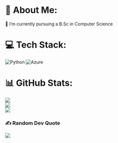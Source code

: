 # 💫 About Me:
🔭 I’m currently pursuing a B.Sc in Computer Science


# 💻 Tech Stack:
![Python](https://img.shields.io/badge/python-3670A0?style=for-the-badge&logo=python&logoColor=ffdd54) ![Azure](https://img.shields.io/badge/azure-%230072C6.svg?style=for-the-badge&logo=microsoftazure&logoColor=white)
# 📊 GitHub Stats:
![](https://github-readme-stats.vercel.app/api?username=maayanlarsen&theme=monokai&hide_border=false&include_all_commits=false&count_private=false)<br/>
![](https://nirzak-streak-stats.vercel.app/?user=maayanlarsen&theme=monokai&hide_border=false)<br/>
![](https://github-readme-stats.vercel.app/api/top-langs/?username=maayanlarsen&theme=monokai&hide_border=false&include_all_commits=false&count_private=false&layout=compact)

### ✍️ Random Dev Quote
![](https://quotes-github-readme.vercel.app/api?type=horizontal&theme=radical)

<!-- Proudly created with GPRM ( https://gprm.itsvg.in ) -->
